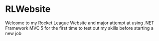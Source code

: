 # RLWebsite

Welcome to my Rocket League Website and major attempt at using .NET Framework MVC 5 for the first time to test out my skills before starting a new job
